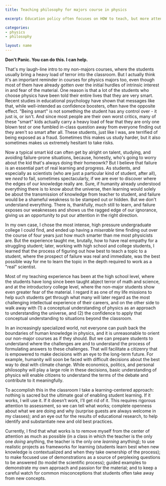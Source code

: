 ```yaml
---
title: Teaching philosophy for majors course in physics

excerpt: Education policy often focuses on HOW to teach, but more attention must be paid to WHAT to teach

categories: 
- physics  
- philosophy

layout: name
---
```


**Don't Panic.  You can do this.  I can help.**  

That's my laugh-line intro to my non-majors courses, where the students
usually bring a heavy load of terror into the classroom.  But I actually
think it's an important reminder in courses for physics majors too,
even though most of them have already gotten over the initial hurdles
of intrinsic interest in and fear of the material.  One reason is
that a lot of the students who choose physics have been told their entire
lives that they are very smart.  Recent studies in educational psychology
have shown that messages like that, while well-intended as confidence
boosters, often have the opposite effect.  "Being smart" is not something
the student has any control over - it just is, or isn't.  And
since most people are their own worst critics, many of these "smart" kids
actually carry a heavy load of fear that they are only one blown test
or one fumbled in-class question away from everyone finding out they aren't
so smart after all.  These students, just like I was, are terrified of 
being exposed as a fraud.  Sometimes this makes us study harder, but it also
sometimes makes us extremely hesitant to take risks.

Now a typical smart kid can often get by alright on talent, studying,
and avoiding failure-prone situations, because, honestly, who's going
to worry about the kid that's always doing their homeowrk?  But I
believe that failure is an essential part of real learning and
progress.  As students, and especially as scientists (who are just a
particular kind of student, after all), we *need* to fail, sometimes
spectacularly, if we are ever to discover where the edges of our
knowledge really are.  Sure, if humanity already understood everything
there is to know about the universe, then learning would solely be
about the transmission of knowledge from teacher to student, and
failure would be a shameful weakness to be stamped out or hidden.  But
we don't understand everything.  There is, thankfully, much still
to learn, and failure exposes our weaknesses and shows us
the ragged edge of our ignorance, giving us an opportunity to 
put our attention in the right direction.

In my own case, I chose the most intense, high
pressure undergraduate college I could find, and ended up having a
*miserable* time finding out over the course of four years just how
much smarter than me most physicists are.  But the experience
taught me, brutally, how to have real empathy for a struggling
student; later, working with high school and college students, I
learned that the process of figuring out how best to teach a topic
to a student, where the prospect of failure was real and immediate,
 was the best possible way for me to learn the topic
in the depth required to work as a "real" scientist.



Most of my teaching experience has been at the high school level,
where the students have long since been taught abject terror of math
and science, and at the introductory college level, where the
non-major students show even greater fear of the material.  I regard
it as one of my life missions to help such students get through what
many will later regard as the most challenging intellectual experience
of their careers, and on the other side to walk away with (1) a
conceptual understanding of physics as an approach to understanding
the universe, and (2) the confidence to apply that conceptual
understanding to situations beyond the classroom.

In an increasingly specialized world, not everyone can push back the
boundaries of human knowledge in physics, and it is unreasonable to
orient our non-major courses as if they should.  But we can prepare
students to understand where the challenges are and to understand the
process of formulating answers to these challenges.  That will
facilitate a citizenry that is empowered to make decisions with an eye
to the long-term future.  For example, humanity will soon be faced
with difficult decisions about the best way to deal with climate
change.  While economics, politics, and personal philosophy will play
a large role in these decisions, basic understanding of physics will
enable citizens to understand the terms of the debate and contribute
to it meaningfully.

To accomplish this in the classroom I take a learning-centered
approach: nothing is sacred but the ultimate goal of enabling student
learning.  If it works, I will use it.  If it doesn’t work, I’ll get
rid of it.  This requires rigorous attention to assessment, so we can
tell what works; complete openness about what we are doing and why
(surprise guests are always welcome in my classes); and an eye out for
the results of educational research, to help identify and substantiate
new and old best practices.

Currently, I find that what works is to remove myself from the center
of attention as much as possible (in a class in which the teacher is
the only one *doing* anything, the teacher is the only one *learning*
anything); to use realistic projects as frameworks for learning
(students learn best when new knowledge is contextualized and when
they take ownership of the process); to make focused use of
demonstrations as a source of perplexing questions to be answered (to
model the scientific process); guided examples to demonstrate my own
approach and passion for the material; and to keep a careful watch for
common misconceptions that students often take away from new concepts.


[research]: ../work/
[published]: ../work/pubs
[personal]: ../
[code]: ../code/


